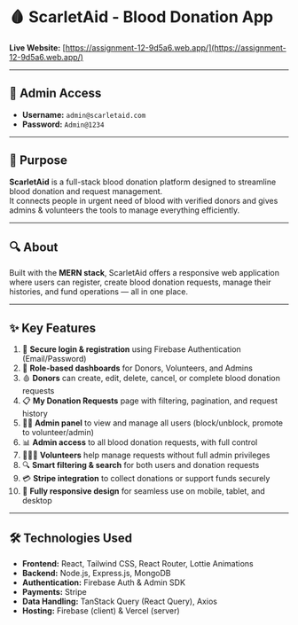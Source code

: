 # 🩸 ScarletAid - Blood Donation App

**Live Website:** [https://assignment-12-9d5a6.web.app/](https://assignment-12-9d5a6.web.app/)

---

## 👤 Admin Access

- **Username:** `admin@scarletaid.com`
- **Password:** `Admin@1234`

---

## 🎯 Purpose

**ScarletAid** is a full-stack blood donation platform designed to streamline blood donation and request management.  
It connects people in urgent need of blood with verified donors and gives admins & volunteers the tools to manage everything efficiently.

---

## 🔍 About

Built with the **MERN stack**, ScarletAid offers a responsive web application where users can register, create blood donation requests, manage their histories, and fund operations — all in one place.

---

## ✨ Key Features

1. 🔐 **Secure login & registration** using Firebase Authentication (Email/Password)
2. 👥 **Role-based dashboards** for Donors, Volunteers, and Admins
3. 🩸 **Donors** can create, edit, delete, cancel, or complete blood donation requests
4. 📋 **My Donation Requests** page with filtering, pagination, and request history
5. 🧑‍⚖️ **Admin panel** to view and manage all users (block/unblock, promote to volunteer/admin)
6. 📊 **Admin access** to all blood donation requests, with full control
7. 🧑‍🤝‍🧑 **Volunteers** help manage requests without full admin privileges
8. 🔍 **Smart filtering & search** for both users and donation requests
9. 💳 **Stripe integration** to collect donations or support funds securely
10. 📱 **Fully responsive design** for seamless use on mobile, tablet, and desktop

---

## 🛠️ Technologies Used

- **Frontend:** React, Tailwind CSS, React Router, Lottie Animations
- **Backend:** Node.js, Express.js, MongoDB
- **Authentication:** Firebase Auth & Admin SDK
- **Payments:** Stripe
- **Data Handling:** TanStack Query (React Query), Axios
- **Hosting:** Firebase (client) & Vercel (server)


